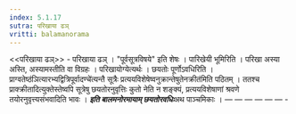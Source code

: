```yaml
---
index: 5.1.17
sutra: परिखाया ढञ्
vritti: balamanorama
---
```


<<परिखाया ढञ्>> - परिखाया ढञ् । "पूर्वसूत्रविषये" इति शेषः । पारिखेयी भूमिरिति । परिखा अस्या अस्ति, अस्यामस्तीति वा विग्रहः । परिखायोग्येत्यर्थः । छयतोः पूर्णोऽवधिरिति ।प्राग्वतेष्ठ॑ञित्यारभ्यद्वित्रिपूर्वादण्चे॑त्यन्तै सूत्रैः प्रत्ययविशेषेष्वनुक्रान्तेषुतेनक्रीत॑मिति पठितम् । ततश्च प्राक्क्रीतादित्युक्तेस्तेष्वपि सूत्रेषु छयतोरनुवृत्तिः कुतो नेति न शङ्क्यं, प्रत्ययविशेषाणां श्रवणे तयोरनुवृत्त्यसंभवादिति भावः । *****इति बालमनोरमायाम् छयतोरवधिः*****अथ पाञ्चमिकाः । —  —  —  —  —  — -